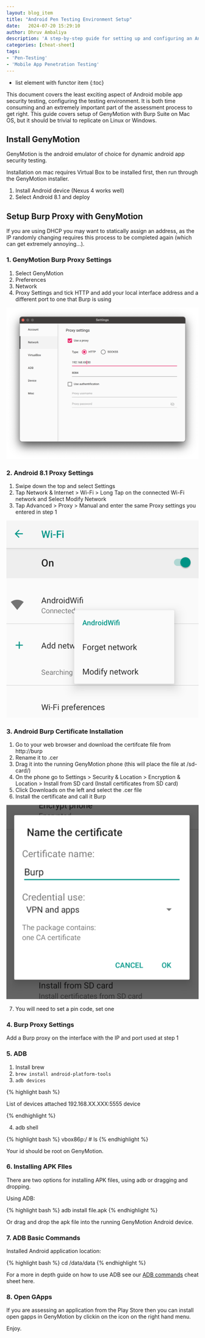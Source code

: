```yaml
---
layout: blog_item
title: "Android Pen Testing Environment Setup"
date:   2024-07-20 15:29:10
author: Dhruv Ambaliya
description: 'A step-by-step guide for setting up and configuring an Android Pen Testing Environment using Burp Suite & GenyMotion.'
categories: [cheat-sheet]
tags:
- 'Pen-Testing'
- 'Mobile App Penetration Testing'
---
```


* list element with functor item
{:toc}

This document covers the least exciting aspect of Android mobile app security testing, configuring the testing environment. It is both time consuming and an extremely important part of the assessment process to get right. This guide covers setup of GenyMotion with Burp Suite on Mac OS, but it should be trivial to replicate on Linux or Windows. 

<!--more-->

## Install GenyMotion 

GenyMotion is the android emulator of choice for dynamic android app security testing. 

Installation on mac requires Virtual Box to be installed first, then run through the GenyMotion installer.  

1. Install Android device (Nexus 4 works well) 
2. Select Android 8.1 and deploy 

## Setup Burp Proxy with GenyMotion

If you are using DHCP you may want to statically assign an address, as the IP randomly changing requires this process to be completed again (which can get extremely annoying...). 

### 1. GenyMotion Burp Proxy Settings 

1. Select GenyMotion
2. Preferences
3. Network 
4. Proxy Settings and tick HTTP and add your local interface address and a different port to one that Burp is using


![Geny Motion Burp Proxy Settings](/img/android-pen-testing-env-01.png "Geny Motion Burp Proxy Settings")

### 2. Android 8.1 Proxy Settings

1. Swipe down the top and select Settings 
2. Tap Network & Internet > Wi-Fi > Long Tap on the connected Wi-Fi network and Select Modify Network 
3. Tap Advanced > Proxy > Manual and enter the same Proxy settings you entered in step 1

![Android Burp Proxy Settings](/img/android-pen-testing-env-02.png "Android Burp Proxy Settings")

### 3. Android Burp Certificate Installation 

1. Go to your web browser and download the certifcate file from http://burp 
2. Rename it to .cer 
3. Drag it into the running GenyMotion phone (this will place the file at /sd-card/)
4. On the phone go to Settings > Security & Location > Encryption & Location > Install from SD card (Install certificates from SD card) 
5. Click Downloads on the left and select the .cer file 
6. Install the certificate and call it Burp 

![Android Burp Certificate Install](/img/android-pen-testing-env-03.png "Android Burp Certificate Install")

7. You will need to set a pin code, set one 

### 4. Burp Proxy Settings

Add a Burp proxy on the interface with the IP and port used at step 1 

### 5. ADB 

1. Install brew 
2. ```brew install android-platform-tools``` 
3. ```adb devices``` 

{% highlight bash %}

List of devices attached
192.168.XX.XXX:5555	device

{% endhighlight %}

4. adb shell 

{% highlight bash %}
vbox86p:/ # ls
{% endhighlight %}

Your id should be root on GenyMotion. 

### 6. Installing APK FIles 

There are two options for installing APK files, using adb or dragging and dropping. 

Using ADB: 

{% highlight bash %}
adb install file.apk
{% endhighlight %}

Or drag and drop the apk file into the running GenyMotion Android device. 

### 7. ADB Basic Commands

Installed Android application location: 

{% highlight bash %}
cd /data/data
{% endhighlight %}

For a more in depth guide on how to use ADB see our [ADB commands](/blog/adb-command-cheat-sheet/) cheat sheet here.

### 8. Open GApps

If you are assessing an application from the Play Store then you can install open gapps in GenyMotion by clickin on the icon on the right hand menu. 

Enjoy. 
